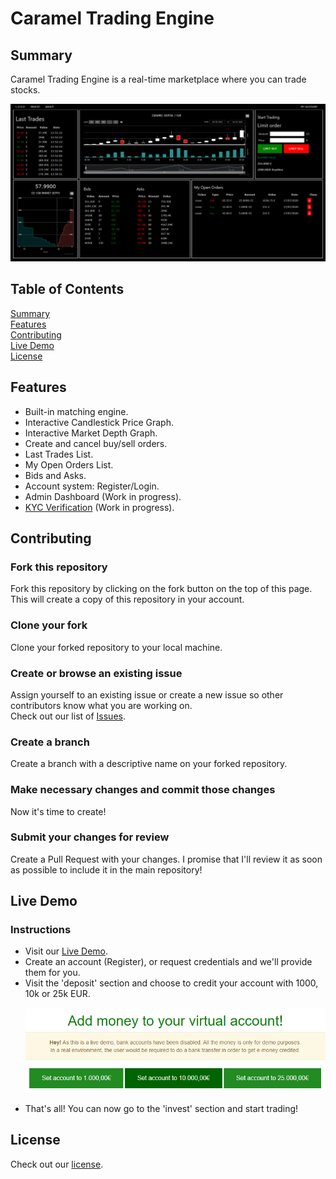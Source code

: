 # Caramel Trading Engine

## Summary
Caramel Trading Engine is a real-time marketplace where you can trade stocks.

<p align="left">
  <img src="Assets/images/project/trading_view_logged_in.PNG" width="800" title="Trading View Logged In"> 
</p>

## Table of Contents  
[Summary](#summary)  
[Features](#features)  
[Contributing](#contributing)  
[Live Demo](#live-demo)  
[License](#license)

## Features
- Built-in matching engine.
- Interactive Candlestick Price Graph.
- Interactive Market Depth Graph.
- Create and cancel buy/sell orders.
- Last Trades List.
- My Open Orders List.
- Bids and Asks.
- Account system: Register/Login.
- Admin Dashboard (Work in progress).
- [KYC Verification](https://en.wikipedia.org/wiki/Know_your_customer) (Work in progress).

## Contributing
### Fork this repository
Fork this repository by clicking on the fork button on the top of this page. This will create a copy of this repository in your account.

### Clone your fork
Clone your forked repository to your local machine.

### Create or browse an existing issue
Assign yourself to an existing issue or create a new issue so other contributors know what you are working on.  
Check out our list of [Issues](https://github.com/pablogalve/Caramel-Trading-Engine/issues).

### Create a branch
Create a branch with a descriptive name on your forked repository.

### Make necessary changes and commit those changes
Now it's time to create!

### Submit your changes for review
Create a Pull Request with your changes. I promise that I'll review it as soon as possible to include it in the main repository!

## Live Demo
### Instructions
- Visit our [Live Demo](https://www.pablogalve.com/caramel_capital/invest/equity/market-pro).
- Create an account (Register), or request credentials and we'll provide them for you.
- Visit the 'deposit' section and choose to credit your account with 1000, 10k or 25k EUR. <p align="left"><img src="Assets/images/project/deposit_demo.PNG" width="500" title="Deposit Demo"></p>
- That's all! You can now go to the 'invest' section and start trading!

## License
Check out our [license](license.md).
